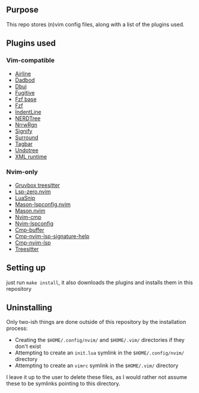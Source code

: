 ## Purpose
This repo stores (n)vim config files, along with a list of the plugins used.

## Plugins used
### Vim-compatible
+ [Airline](https://github.com/vim-airline/vim-airline)
+ [Dadbod](https://github.com/tpope/vim-dadbod)
+ [Dbui](https://github.com/kristijanhusak/vim-dadbod-ui)
+ [Fugitive](https://github.com/tpope/vim-fugitive)
+ [Fzf base](https://github.com/junegunn/fzf/tree/master/plugin)
+ [Fzf](https://github.com/junegunn/fzf.vim)
+ [IndentLine](https://github.com/Yggdroot/indentLine)
+ [NERDTree](https://github.com/preservim/nerdtree)
+ [NrrwRgn](https://github.com/chrisbra/NrrwRgn.git)
+ [Signify](https://github.com/mhinz/vim-signify)
+ [Surround](https://github.com/tpope/vim-surround)
+ [Tagbar](https://github.com/preservim/tagbar)
+ [Undotree](https://github.com/mbbill/undotree)
+ [XML runtime](https://github.com/chrisbra/vim-xml-runtime)
### Nvim-only
+ [Gruvbox treesitter](https://github.com/ellisonleao/gruvbox.nvim)
+ [Lsp-zero.nvim](https://github.com/VonHeikemen/lsp-zero.nvim)
+ [LuaSnip](https://github.com/L3MON4D3/LuaSnip)
+ [Mason-lspconfig.nvim](https://github.com/williamboman/mason-lspconfig.nvim)
+ [Mason.nvim](https://github.com/williamboman/mason.nvim)
+ [Nvim-cmp](https://github.com/hrsh7th/nvim-cmp)
+ [Nvim-lspconfig](https://github.com/neovim/nvim-lspconfig)
+ [Cmp-buffer](https://github.com/hrsh7th/cmp-buffer)
+ [Cmp-nvim-lsp-signature-help](https://github.com/hrsh7th/cmp-nvim-lsp-signature-help)
+ [Cmp-nvim-lsp](https://github.com/hrsh7th/cmp-nvim-lsp)
+ [Treesitter](https://github.com/nvim-treesitter/nvim-treesitter)

## Setting up
just run `make install`, it also downloads the plugins and installs them in this
repository

## Uninstalling
Only two-ish things are done outside of this repository by the installation process:
- Creating the `$HOME/.config/nvim/` and `$HOME/.vim/` directories if they don't exist
- Attempting to create an `init.lua` symlink in the `$HOME/.config/nvim/` directory
- Attempting to create an `vimrc` symlink in the `$HOME/.vim/` directory

I leave it up to the user to delete these files, as I would rather not assume these
to be symlinks pointing to this directory.
